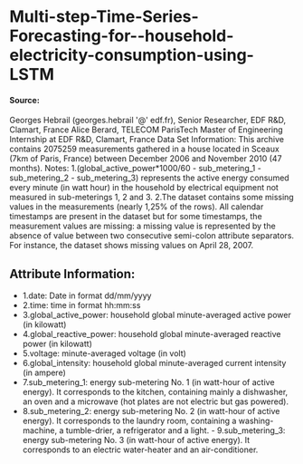 # Multi-step-Time-Series-Forecasting-for--household-electricity-consumption-using-LSTM
#### Source:  
Georges Hebrail (georges.hebrail '@' edf.fr), Senior Researcher, EDF R&amp;D, Clamart, France Alice Berard, TELECOM ParisTech Master of Engineering Internship at EDF R&amp;D, Clamart, France  Data Set Information:  This archive contains 2075259 measurements gathered in a house located in Sceaux (7km of Paris, France) between December 2006 and November 2010 (47 months). Notes: 1.(global_active_power*1000/60 - sub_metering_1 - sub_metering_2 - sub_metering_3) represents the active energy consumed every minute (in watt hour) in the household by electrical equipment not measured in sub-meterings 1, 2 and 3. 2.The dataset contains some missing values in the measurements (nearly 1,25% of the rows). All calendar timestamps are present in the dataset but for some timestamps, the measurement values are missing: a missing value is represented by the absence of value between two consecutive semi-colon attribute separators. For instance, the dataset shows missing values on April 28, 2007.  

## Attribute Information:  

- 1.date: Date in format dd/mm/yyyy 
- 2.time: time in format hh:mm:ss 
- 3.global_active_power: household global minute-averaged active power (in kilowatt)
- 4.global_reactive_power: household global minute-averaged reactive power (in kilowatt) 
- 5.voltage: minute-averaged voltage (in volt) 
- 6.global_intensity: household global minute-averaged current intensity (in ampere) 
- 7.sub_metering_1: energy sub-metering No. 1 (in watt-hour of active energy). It corresponds to the kitchen, containing mainly a dishwasher, an oven and a microwave (hot plates are not electric but gas powered). 
- 8.sub_metering_2: energy sub-metering No. 2 (in watt-hour of active energy). It corresponds to the laundry room, containing a washing-machine, a tumble-drier, a refrigerator and a light. - 9.sub_metering_3: energy sub-metering No. 3 (in watt-hour of active energy). It corresponds to an electric water-heater and an air-conditioner.
